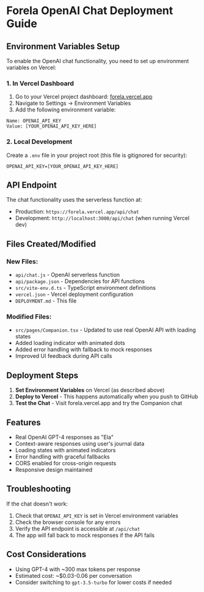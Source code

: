 # Forela OpenAI Chat Deployment Guide

## Environment Variables Setup

To enable the OpenAI chat functionality, you need to set up environment variables on Vercel:

### 1. In Vercel Dashboard
1. Go to your Vercel project dashboard: [forela.vercel.app](https://forela.vercel.app)
2. Navigate to Settings → Environment Variables
3. Add the following environment variable:

```
Name: OPENAI_API_KEY
Value: [YOUR_OPENAI_API_KEY_HERE]
```

### 2. Local Development
Create a `.env` file in your project root (this file is gitignored for security):

```
OPENAI_API_KEY=[YOUR_OPENAI_API_KEY_HERE]
```

## API Endpoint

The chat functionality uses the serverless function at:
- Production: `https://forela.vercel.app/api/chat`
- Development: `http://localhost:3000/api/chat` (when running Vercel dev)

## Files Created/Modified

### New Files:
- `api/chat.js` - OpenAI serverless function
- `api/package.json` - Dependencies for API functions
- `src/vite-env.d.ts` - TypeScript environment definitions
- `vercel.json` - Vercel deployment configuration
- `DEPLOYMENT.md` - This file

### Modified Files:
- `src/pages/Companion.tsx` - Updated to use real OpenAI API with loading states
- Added loading indicator with animated dots
- Added error handling with fallback to mock responses
- Improved UI feedback during API calls

## Deployment Steps

1. **Set Environment Variables** on Vercel (as described above)
2. **Deploy to Vercel** - This happens automatically when you push to GitHub
3. **Test the Chat** - Visit forela.vercel.app and try the Companion chat

## Features

- Real OpenAI GPT-4 responses as "Ela"
- Context-aware responses using user's journal data
- Loading states with animated indicators
- Error handling with graceful fallbacks
- CORS enabled for cross-origin requests
- Responsive design maintained

## Troubleshooting

If the chat doesn't work:
1. Check that `OPENAI_API_KEY` is set in Vercel environment variables
2. Check the browser console for any errors
3. Verify the API endpoint is accessible at `/api/chat`
4. The app will fall back to mock responses if the API fails

## Cost Considerations

- Using GPT-4 with ~300 max tokens per response
- Estimated cost: ~$0.03-0.06 per conversation
- Consider switching to `gpt-3.5-turbo` for lower costs if needed 